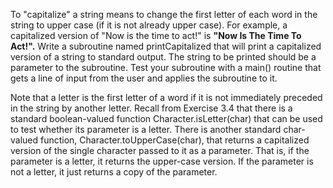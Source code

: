 

To "capitalize" a string means to change the first letter of each word in the string to
upper case (if it is not already upper case). For example, a capitalized version of 
"Now is the time to act!" is <b>"Now Is The Time To Act!".</b> Write a subroutine named printCapitalized
that will print a capitalized version of a string to standard output. The string to be printed
should be a parameter to the subroutine. Test your subroutine with a main() routine that gets 
a line of input from the user and applies the subroutine to it.

Note that a letter is the first letter of a word if it is not immediately preceded in the 
string by another letter. Recall from Exercise 3.4 that there is a standard boolean-valued 
function Character.isLetter(char) that can be used to test whether its parameter is a letter.
There is another standard char-valued function, Character.toUpperCase(char), that returns a 
capitalized version of the single character passed to it as a parameter. That is, if the 
parameter is a letter, it returns the upper-case version. If the parameter is not a letter,
it just returns a copy of the parameter.